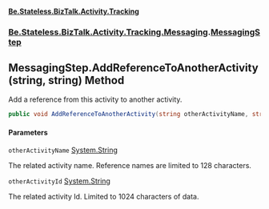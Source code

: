 #### [Be.Stateless.BizTalk.Activity.Tracking](README.md 'README')
### [Be.Stateless.BizTalk.Activity.Tracking.Messaging](Be.Stateless.BizTalk.Activity.Tracking.Messaging.md 'Be.Stateless.BizTalk.Activity.Tracking.Messaging').[MessagingStep](MessagingStep.md 'Be.Stateless.BizTalk.Activity.Tracking.Messaging.MessagingStep')

## MessagingStep.AddReferenceToAnotherActivity(string, string) Method

Add a reference from this activity to another activity.

```csharp
public void AddReferenceToAnotherActivity(string otherActivityName, string otherActivityId);
```
#### Parameters

<a name='Be.Stateless.BizTalk.Activity.Tracking.Messaging.MessagingStep.AddReferenceToAnotherActivity(string,string).otherActivityName'></a>

`otherActivityName` [System.String](https://docs.microsoft.com/en-us/dotnet/api/System.String 'System.String')

The related activity name. Reference names are limited to 128 characters.

<a name='Be.Stateless.BizTalk.Activity.Tracking.Messaging.MessagingStep.AddReferenceToAnotherActivity(string,string).otherActivityId'></a>

`otherActivityId` [System.String](https://docs.microsoft.com/en-us/dotnet/api/System.String 'System.String')

The related activity Id. Limited to 1024 characters of data.